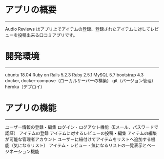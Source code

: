 # アプリの概要
---

Audio Reviews はアプリ上でアイテムの登録、登録されたアイテムに対してレビューを投稿出来る口コミアプリです。

# 開発環境
---

ubuntu 18.04
Ruby on Rails 5.2.3
Ruby 2.5.1
MySQL 5.7
bootstrap 4.3
docker, docker-compose（ローカルサーバーの構築）
git（バージョン管理）
heroku（デプロイ）

# アプリの機能
---

ユーザー情報の登録・編集
ログイン・ログアウト機能（Eメール、パスワードで認証）
アイテムの登録
アイテムに対するレビューの投稿・編集
アイテムの編集が可能な管理者アカウント
ユーザーに紐付けてアイテムをリストへ追加する機能（気になるリスト）
アイテム・レビュー・気になるリストの一覧表示とページネーション機能